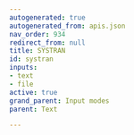 ```yaml
---
autogenerated: true
autogenerated_from: apis.json
nav_order: 934
redirect_from: null
title: SYSTRAN
id: systran
inputs:
- text
- file
active: true
grand_parent: Input modes
parent: Text

---
```


